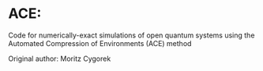 
# ACE: 
Code for numerically-exact simulations of open quantum systems
using the Automated Compression of Environments (ACE) method

Original author: Moritz Cygorek

